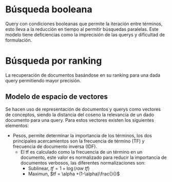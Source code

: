 # Búsqueda booleana
Query con condiciones booleanas que permite la iteración entre términos, esto lleva a la reducción en tiempo al permitir búsquedas paralelas. Este modelo tiene deficiencias como la imprecisión de las querys y dificultad de formulación.
# Búsqueda por ranking
La recuperación de documentos basándose en su ranking para una dada query permitiendo mayor precisión.
## Modelo de espacio de vectores
Se hacen uso de representación de documentos y querys como vectores de conceptos, siendo la distancia del coseno la relevancia de un dado documento para una query. Para estos vectores existen los siguientes elementos:
- Pesos, permite determinar la importancia de los términos, los dos principales acercamientos son la frecuencia de término (TF) y frecuencia de documento inversa (IDF).
	- El tf es calculado como la frecuencia de un término en un documento, este valor es normalizado para reducir la importancia de documentos verbosos, las diferentes normalizaciones son:
		- Sublinear, $tf = 1+\log(raw\ tf)$
		- Maximun, $tf = \alpha +(1-\alpha)\frac{}{}$